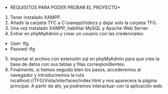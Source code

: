 * REQUISITOS PARA PODER PROBAR EL PROYECTO*
1. Tener instalado XAMPP.
2. Añadir la carpeta TFC a C:\xampp\htdocs y dejar solo la carpeta TFG.
3. Una vez instalado XAMPP, habilitar MySQL y Apache Web Server.
4. Entrar en phpMyAdmin y crear un usuario con las credenciales:
  - User: tfg
  - Passwd: tfg
5. Importar el archivo con extensión sql en phpMyAdmin para que cree la base de datos con sus tablas y filas correspondientes.
6. Finalmente, si hemos seguido bien los pasos, accederemos al navegador y introduciremos la ruta localhost://TFG/Vista/interfaces/index.html y nos aparecera
  la página principal. A partir de ahi, ya podremos interactuar con la aplicación web.
